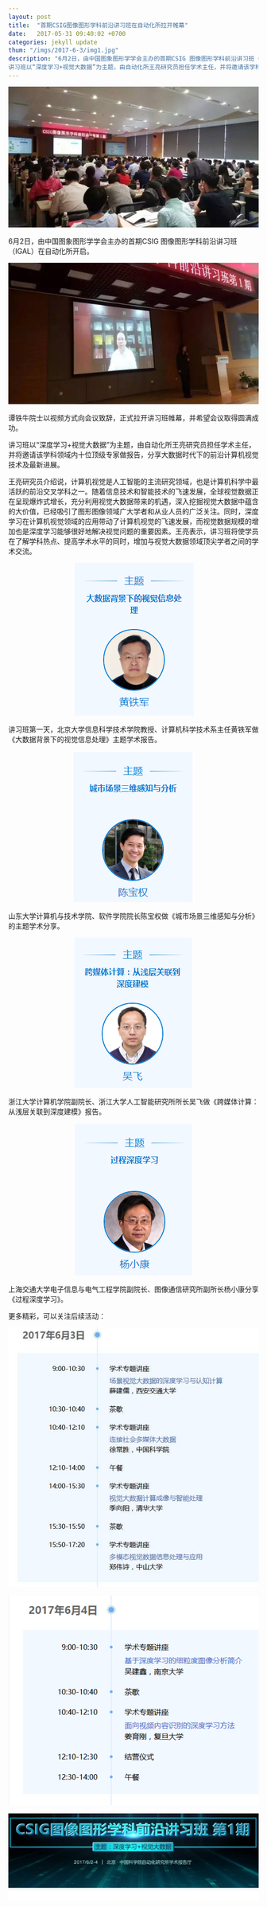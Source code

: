 ```yaml
---
layout: post
title:  "首期CSIG图像图形学科前沿讲习班在自动化所拉开帷幕"
date:   2017-05-31 09:40:02 +0700
categories: jekyll update
thum: "/imgs/2017-6-3/img1.jpg"
description: "6月2日，由中国图象图形学学会主办的首期CSIG 图像图形学科前沿讲习班（IGAL）在自动化所开启。谭铁牛院士以视频方式向会议致辞，正式拉开讲习班帷幕，并希望会议取得圆满成功。
讲习班以“深度学习+视觉大数据”为主题，由自动化所王亮研究员担任学术主任，并将邀请该学科领域内十位顶级专家做报告，分享大数据时代下的前沿计算机视觉技术及最新进展。王亮研究员介绍说，计算机视觉是人工智能的主流研究领域，也是计算机科学中最活跃的前沿交叉学科之一。随着信息技术和智能技术的飞速发展，全球视觉数据正在呈现爆炸式增长，充分利用视觉大数据带来的机遇，深入挖掘视觉大数据中蕴含的大价值，已经吸引了图形图像领域广大学者和从业人员的广泛关注。"
---
```

<center>
<p><img class="alignnone wp-image-126" src="/imgs/2017-6-3/img1.jpg" alt="" >
</p>
</center>
  6月2日，由中国图象图形学学会主办的首期CSIG 图像图形学科前沿讲习班（IGAL）在自动化所开启。
<center>
<p><img class="alignnone wp-image-126" src="/imgs/2017-6-3/img2.jpg" alt="" >
</p>
</center>
  谭铁牛院士以视频方式向会议致辞，正式拉开讲习班帷幕，并希望会议取得圆满成功。

讲习班以“深度学习+视觉大数据”为主题，由自动化所王亮研究员担任学术主任，并将邀请该学科领域内十位顶级专家做报告，分享大数据时代下的前沿计算机视觉技术及最新进展。

王亮研究员介绍说，计算机视觉是人工智能的主流研究领域，也是计算机科学中最活跃的前沿交叉学科之一。随着信息技术和智能技术的飞速发展，全球视觉数据正在呈现爆炸式增长，充分利用视觉大数据带来的机遇，深入挖掘视觉大数据中蕴含的大价值，已经吸引了图形图像领域广大学者和从业人员的广泛关注。同时，深度学习在计算机视觉领域的应用带动了计算机视觉的飞速发展，而视觉数据规模的增加也是深度学习能够很好地解决视觉问题的重要因素。王亮表示，讲习班将使学员在了解学科热点、提高学术水平的同时，增加与视觉大数据领域顶尖学者之间的学术交流。
<center>
<p><img class="alignnone wp-image-126" src="/imgs/2017-6-3/img3.png" alt="" ></p>
</center>
讲习班第一天，北京大学信息科学技术学院教授、计算机科学技术系主任黄铁军做《大数据背景下的视觉信息处理》主题学术报告。

<center>
<p><img class="alignnone wp-image-126" src="/imgs/2017-6-3/img4.png" alt="" ></p>
</center>
山东大学计算机与技术学院、软件学院院长陈宝权做《城市场景三维感知与分析》的主题学术分享。

<center>
<p><img class="alignnone wp-image-126" src="/imgs/2017-6-3/img5.png" alt="" ></p>
</center>
浙江大学计算机学院副院长、浙江大学人工智能研究所所长吴飞做《跨媒体计算：从浅层关联到深度建模》报告。

<center>
<p><img class="alignnone wp-image-126" src="/imgs/2017-6-3/img6.png" alt="" ></p>
</center>
上海交通大学电子信息与电气工程学院副院长、图像通信研究所副所长杨小康分享《过程深度学习》。

更多精彩，可以关注后续活动：
<center>
<p><img class="alignnone wp-image-126" src="/imgs/2017-6-3/img7.jpg" alt="" ></p>
</center>
<center>
<p><img class="alignnone wp-image-126" src="/imgs/2017-6-3/img8.png" alt="" ></p>
</center>
<center>
<p><img class="alignnone wp-image-126" src="/imgs/2017-6-3/img9.jpg" alt="" ></p>
</center>
